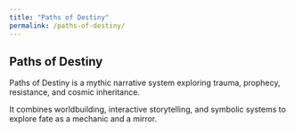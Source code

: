 ```yaml
---
title: "Paths of Destiny"
permalink: /paths-of-destiny/
---
```


<h2>Paths of Destiny</h2>

<p>Paths of Destiny is a mythic narrative system exploring trauma, prophecy, resistance, and cosmic inheritance.</p>

<p>It combines worldbuilding, interactive storytelling, and symbolic systems to explore fate as a mechanic and a mirror.</p>
